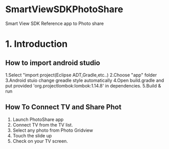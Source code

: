 # SmartViewSDKPhotoShare

Smart View SDK Reference app to Photo share

# 1. Introduction



## How to import android studio

1.Select "import project(Eclipse ADT,Gradle,etc..)
2.Choose "app" folder
3.Android stuio change greadle style automatically
4.Open build.gradle and put provided 'org.projectlombok:lombok:1.14.8' in dependencies.
5.Build & run

## How To Connect TV and Share Phot

1. Launch PhotoShare app
2. Connect TV from the TV list.
3. Select any photo from Photo Gridview
4. Touch the slide up
5. Check on your TV screen.
